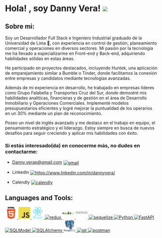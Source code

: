 <h1 align="left">Hola! , soy  Danny Vera! <img src = "https://raw.githubusercontent.com/MartinHeinz/MartinHeinz/master/wave.gif" width = 40px> </h1>

<h2 align="left">Sobre mi:</h2>

Soy un Desarrollador Full Stack e Ingeniero Industrial graduado de la Universidad de Lima 🚀, con experiencia en control de gestión, planeamiento comercial y operaciones en diversos sectores. Mi pasión por la tecnología me ha llevado a especializarme en Front-end y Back-end, adquiriendo habilidades sólidas en estas áreas.

He participado en proyectos destacados, incluyendo Huntek, una aplicación de emparejamiento similar a Bumble o Tinder, donde facilitamos la conexión entre empresas y candidatos mediante tecnologías avanzadas.

Además de mi experiencia en desarrollo, he trabajado en empresas líderes como Grupo Falabella y Transportes Cruz del Sur, donde demostré mis habilidades analíticas, financieras y de gestión en el área de Desarrollo Inmobiliario y Operaciones Comerciales. Implementé modelos presupuestarios eficientes y logré mejorar la puntualidad de los operarios en un 30% mediante un plan de reconocimiento.

Poseo un nivel de inglés avanzado y me destaco en el trabajo en equipo, el pensamiento estratégico y el liderazgo. Estoy siempre en busca de nuevos desafíos para seguir creciendo y aplicar mis habilidades con éxito.

<h3 align="left">Si estás interesado(da) en conocerme más, no dudes en contactarme:</h3>

- Danny.verap@gmail.com  <a href="https://mail.google.com/mail/u/0/#inbox?compose=SxfkdpPSNRWblGbpkzssjbDJhBhZHZLlrRQbXnqSQgHDrWnJFQjRQTlkgVqwJTlwpsPxFmBPVZcNGjpjPxglgWvZzdzwWhzmxFbMtnbwbFNxSsRPBsV" target="blank"><img align="center" src="https://upload.wikimedia.org/wikipedia/commons/thumb/7/7e/Gmail_icon_%282020%29.svg/2560px-Gmail_icon_%282020%29.svg.png" alt="gmail" height="25" width="30" /></a>


- Linkedin <a href="https://www.linkedin.com/in/dannyvera/" target="blank"><img align="center" src="https://raw.githubusercontent.com/rahuldkjain/github-profile-readme-generator/master/src/images/icons/Social/linked-in-alt.svg" alt="https://www.linkedin.com/in/dannyvera/" height="30" width="40" /></a>

- Calendly <a href="https://calendly.com/danny-verap/45min" target="blank"><img align="center" src="https://ww1.freelogovectors.net/wp-content/uploads/2023/05/calendly_logo-freelogovectors.net_.png" alt="calendly" height="30" width="40" /></a>


<p align="left">

<h2 align="left">Languages and Tools:</h2>

 <a href="https://www.w3.org/html/" target="_blank" rel="noreferrer"> <img src="https://raw.githubusercontent.com/devicons/devicon/master/icons/html5/html5-original-wordmark.svg" alt="html5" width="40" height="40"/> </a>
 <a href="https://developer.mozilla.org/en-US/docs/Web/JavaScript" target="_blank" rel="noreferrer"> <img src="https://raw.githubusercontent.com/devicons/devicon/master/icons/javascript/javascript-original.svg" alt="javascript" width="40" height="40"/> </a>
 <a href="https://reactjs.org/" target="_blank" rel="noreferrer"> <img src="https://raw.githubusercontent.com/devicons/devicon/master/icons/react/react-original-wordmark.svg" alt="react" width="40" height="40"/> </a>
  <a href="https://redux.js.org/" target="_blank" rel="noreferrer"> <img src="https://d33wubrfki0l68.cloudfront.net/0834d0215db51e91525a25acf97433051f280f2f/c30f5/img/redux.svg" alt="redux" width="40" height="40"/> </a>
<a href="https://nodejs.org" target="_blank" rel="noreferrer"> <img src="https://raw.githubusercontent.com/devicons/devicon/master/icons/nodejs/nodejs-original-wordmark.svg" alt="nodejs" width="40" height="40"/> </a>
<a href="https://expressjs.com" target="_blank" rel="noreferrer"> <img src="https://raw.githubusercontent.com/devicons/devicon/master/icons/express/express-original-wordmark.svg" alt="express" width="40" height="40"/> </a>
<a href="https://sequelize.org/" target="_blank" rel="noreferrer"> <img src="https://sequelize.org/img/logo.svg" alt="sequelize" width="40" height="40"/> </a>
<a href="https://www.python.org/" target="_blank" rel="noreferrer"> <img src="https://www.svgrepo.com/show/376344/python.svg" alt="Python" width="40" height="40"/> </a>
 <a href="https://fastapi.tiangolo.com/" target="_blank" rel="noreferrer"> <img src="https://cdn.worldvectorlogo.com/logos/fastapi.svg" alt="FastAPI" width="40" height="40"/> </a>
<a href="https://sqlmodel.tiangolo.com/" target="_blank" rel="noreferrer"> <img src="https://sqlmodel.tiangolo.com/img/logo-margin/logo-margin-vector.svg" alt="SQLModel" width="40" height="40"/> </a>
<a href="https://www.sqlalchemy.org/" target="_blank" rel="noreferrer"> <img src="https://www.sqlalchemy.org/img/sqla_logo.png" alt="SQLAlchemy" width="40" height="20"/> </a>
 <a href="https://www.postgresql.org" target="_blank" rel="noreferrer"> <img src="https://raw.githubusercontent.com/devicons/devicon/master/icons/postgresql/postgresql-original-wordmark.svg" alt="postgresql" width="40" height="40"/> </a> 
 <a href="https://git-scm.com/" target="_blank" rel="noreferrer"> <img src="https://www.vectorlogo.zone/logos/git-scm/git-scm-icon.svg" alt="git" width="40" height="40"/> </a> 
 <a href="https://postman.com" target="_blank" rel="noreferrer"> <img src="https://www.vectorlogo.zone/logos/getpostman/getpostman-icon.svg" alt="postman" width="40" height="40"/> </a> 
